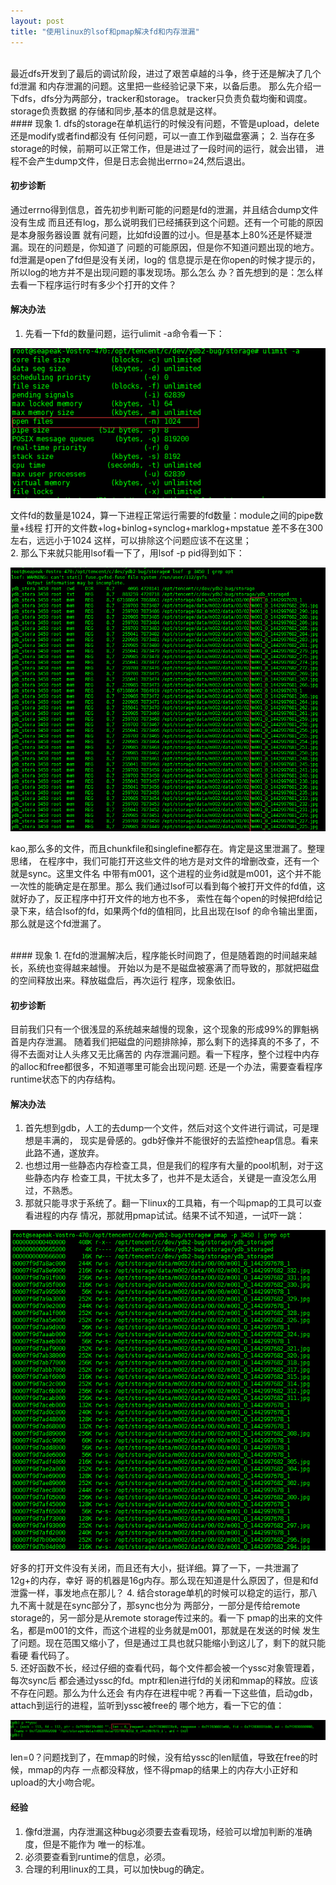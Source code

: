 ```yaml
---
layout: post
title: "使用linux的lsof和pmap解决fd和内存泄漏"
---
```


<br/>
最近dfs开发到了最后的调试阶段，进过了艰苦卓越的斗争，终于还是解决了几个fd泄漏
和内存泄漏的问题。这里把一些经验记录下来，以备后患。  
那么先介绍一下dfs，dfs分为两部分，tracker和storage。
tracker只负责负载均衡和调度。storage负责数据
的存储和同步,基本的信息就是这样。  

<br/>
#### 现象
1. dfs的storage在单机运行的时候没有问题，不管是upload，delete还是modify或者find都没有
任何问题，可以一直工作到磁盘塞满；  
2. 当存在多storage的时候，前期可以正常工作，但是进过了一段时间的运行，就会出错，
进程不会产生dump文件，但是日志会抛出errno=24,然后退出。

#### 初步诊断
通过errno得到信息，首先初步判断可能的问题是fd的泄漏，并且结合dump文件没有生成
而且还有log，那么说明我们已经捕获到这个问题。还有一个可能的原因是本身服务器设置
就有问题，比如fd设置的过小。但是基本上80%还是怀疑泄漏。现在的问题是，你知道了
问题的可能原因，但是你不知道问题出现的地方。fd泄漏是open了fd但是没有关闭，log的
信息提示是在你open的时候才提示的，所以log的地方并不是出现问题的事发现场。那么怎么
办？首先想到的是：怎么样去看一下程序运行时有多少个打开的文件？  

#### 解决办法
1. 先看一下fd的数量问题，运行ulimit -a命令看一下：  

![ulimit](ulimit.png)

文件fd的数量是1024，算一下进程正常运行需要的fd数量：module之间的pipe数量+线程
打开的文件数+log+binlog+synclog+marklog+mpstatue 差不多在300左右，远远小于1024
这样，可以排除这个问题应该不在这里；  
2. 那么下来就只能用lsof看一下了，用lsof -p pid得到如下：  

![lsof](lsof.png)

kao,那么多的文件，而且chunkfile和singlefine都存在。肯定是这里泄漏了。整理思绪，
在程序中，我们可能打开这些文件的地方是对文件的增删改查，还有一个就是sync。这里文件名
中带有m001，这个进程的业务id就是m001，这个并不能一次性的能确定是在那里。那么
我们通过lsof可以看到每个被打开文件的fd值，这就好办了，反正程序中打开文件的地方也不多，
索性在每个open的时候把fd给记录下来，结合lsof的fd，如果两个fd的值相同，比且出现在lsof
的命令输出里面，那么就是这个fd泄漏了。  

<br/>
#### 现象
1. 在fd的泄漏解决后，程序能长时间跑了，但是随着跑的时间越来越长，系统也变得越来越慢。
开始以为是不是磁盘被塞满了而导致的，那就把磁盘的空间释放出来。释放磁盘后，再次运行
程序，现象依旧。  

#### 初步诊断
目前我们只有一个很浅显的系统越来越慢的现象，这个现象的形成99%的罪魁祸首是内存泄漏。
随着我们把磁盘的问题排除掉，那么剩下的选择真的不多了，不得不去面对让人头疼又无比痛苦的
内存泄漏问题。看一下程序，整个过程中内存的alloc和free都很多，不知道哪里可能会出现问题.
还是一个办法，需要查看程序runtime状态下的内存结构。  

#### 解决办法
1. 首先想到gdb，人工的去dump一个文件，然后对这个文件进行调试，可是理想是丰满的，
现实是骨感的。gdb好像并不能很好的去监控heap信息。看来此路不通，遂放弃。  
2. 也想过用一些静态内存检查工具，但是我们的程序有大量的pool机制，对于这些静态内存
检查工具，干扰太多了，也并不是太适合，关键是一直没怎么用过，不熟悉。
3. 那就只能寻求于系统了。翻一下linux的工具箱，有一个叫pmap的工具可以查看进程的内存
情况，那就用pmap试试。结果不试不知道，一试吓一跳：  

![pmap](pmap.png)

好多的打开文件没有关闭，而且还有大小，挺详细。算了一下，一共泄漏了12g+的内存，幸好
哥的机器是16g内存。那么现在知道是什么原因了，但是和fd泄露一样，事发地点在那儿？
4. 结合storage单机的时候可以稳定的运行，那八九不离十就是在sync部分了，那sync也分为
两部分，一部分是传给remote storage的，另一部分是从remote storage传过来的。看一下
pmap的出来的文件名，都是m001的文件，而这个进程的业务就是m001，那就是在发送的时候
发生了问题。现在范围又缩小了，但是通过工具也就只能缩小到这儿了，剩下的就只能看硬
看代码了。  
5. 还好函数不长，经过仔细的查看代码，每个文件都会被一个yssc对象管理着，每次sync后
都会通过yssc的fd。mptr和len进行fd的关闭和mmap的释放。应该不存在问题。那么为什么还会
有内存在进程中呢？再看一下这些值，启动gdb，attach到运行的进程，监听到yssc被free的
哪个地方，看一下它的值：  

![gdb](gdb.png)

len=0？问题找到了，在mmap的时候，没有给yssc的len赋值，导致在free的时候，mmap的内存
一点都没释放，怪不得pmap的结果上的内存大小正好和upload的大小吻合呢。  

#### 经验
1. 像fd泄漏，内存泄漏这种bug必须要去查看现场，经验可以增加判断的准确度，但是不能作为
唯一的标准。  
2. 必须要查看到runtime的信息，必须。  
3. 合理的利用linux的工具，可以加快bug的确定。  

